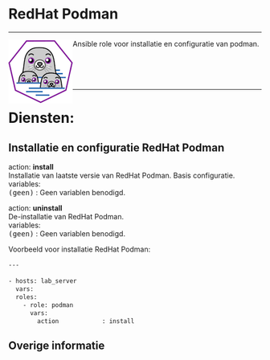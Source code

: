 # RedHat Podman

***

<img src="media/icon_podman.png" align="left" height="128" width="128" />
Ansible role voor installatie en configuratie van podman.<br/>
<br/>
<br/>
<br/>
<br/>


***

# Diensten:

## Installatie en configuratie RedHat Podman

action: **install**<br/>
Installatie van laatste versie van RedHat Podman. Basis configuratie.<br/>
variables:<br/>
<kbd>(geen)</kbd> : Geen variablen benodigd.<br/>


action: **uninstall**<br/>
De-installatie van RedHat Podman.<br/>
variables:<br/>
<kbd>(geen)</kbd> : Geen variablen benodigd.<br/>



Voorbeeld voor installatie RedHat Podman:

```
---

- hosts: lab_server
  vars:
  roles:
    - role: podman
      vars:
        action            : install

```



## Overige informatie
